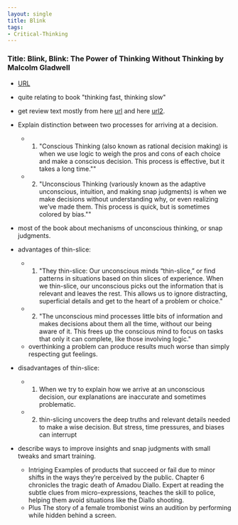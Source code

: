 ```yaml
---
layout: single
title: Blink
tags:
- Critical-Thinking
---
```



###  Title: Blink, Blink: The Power of Thinking Without Thinking by Malcolm Gladwell

- [URL](https://www.amazon.com/Blink-Power-Thinking-Without-ebook/dp/B000PAAH3K/ref=tmm_kin_swatch_0?_encoding=UTF8&qid=&sr=)

- quite relating to book "thinking fast, thinking slow"
- get review text mostly from here [url](https://www.shortform.com/summary/blink-summary-malcolm-gladwell?gclid=CjwKCAiA7t3yBRADEiwA4GFlI28rhagJ0GeIOJ-QgtUgNyFpfwsehl4_EayNYl_S5aJo4LtT_uH6gRoC-FwQAvD_BwE) and here [url2](http://www.supersummary.com/blink/summary/).

- Explain distinction between two processes for arriving at a decision.
  + 1. "Conscious Thinking (also known as rational decision making) is when we use logic to weigh the pros and cons of each choice and make a conscious decision. This process is effective, but it takes a long time.""

  + 2. "Unconscious Thinking (variously known as the adaptive unconscious, intuition, and making snap judgments) is when we make decisions without understanding why, or even realizing we’ve made them. This process is quick, but is sometimes colored by bias.""

- most of the book about mechanisms of unconscious thinking, or snap judgments.

- advantages of thin-slice: 
  + 1) "They thin-slice: Our unconscious minds “thin-slice,” or find patterns in situations based on thin slices of experience. When we thin-slice, our unconscious picks out the information that is relevant and leaves the rest. This allows us to ignore distracting, superficial details and get to the heart of a problem or choice."
  + 2) "The unconscious mind processes little bits of information and makes decisions about them all the time, without our being aware of it. This frees up the conscious mind to focus on tasks that only it can complete, like those involving logic."
  + overthinking a problem can produce results much worse than simply respecting gut feelings. 

- disadvantages of thin-slice: 
  + 1) When we try to explain how we arrive at an unconscious decision, our explanations are inaccurate and sometimes problematic.
  + 2) thin-slicing uncovers the deep truths and relevant details needed to make a wise decision. But stress, time pressures, and biases can interrupt 

- describe ways to improve insights and snap judgments with small tweaks and smart training. 
	+ Intriging Examples of products that succeed or fail due to minor shifts in the ways they’re perceived by the public. Chapter 6 chronicles the tragic death of Amadou Diallo. Expert at reading the subtle clues from micro-expressions, teaches the skill to police, helping them avoid situations like the Diallo shooting. 
	+ Plus The story of a female trombonist wins an audition by performing while hidden behind a screen. 